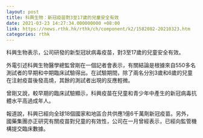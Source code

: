 ```yaml
---
layout: post
title: 科興生物︰新冠疫苗對3至17歲的兒童安全有效
date: 2021-03-23 14:27:34.000000000 +08:00
link: https://news.rthk.hk/rthk/ch/component/k2/1582082-20210323.htm
categories: rthk
---
```


科興生物表示，公司研發的新型冠狀病毒疫苗，對3至17歲的兒童安全有效。

外電引述科興生物醫學總監曾剛在一個記者會表示，有關結論是根據來自550多名測試者的早期和中期臨床試驗得出。在試驗期間，除了兩名分別3歲和6歲的兒童在注射疫苗後發高燒，其餘的測試者出現的反應輕微。

曾剛又說，較早期的臨床試驗顯示，科興疫苗在兒童和青少年中產生的新冠病毒抗體水平高過成年人。

報道說，科興已經向全球18個國家和地區合共供應1億6千萬劑新冠疫苗。另外，國藥集團亦正研究有關疫苗對兒童的有效性，公司在一月曾經表示，已經向監管機構提交臨床數據。
